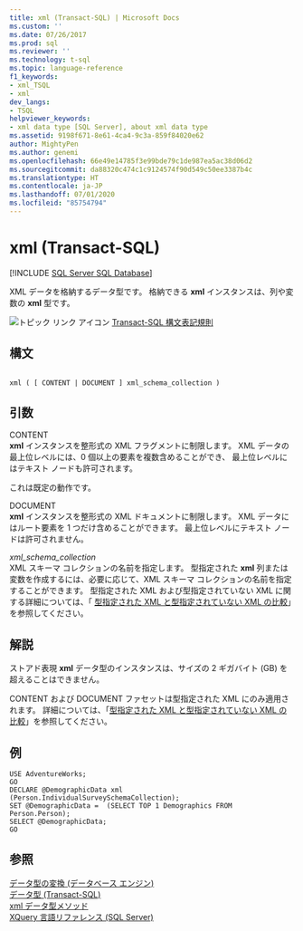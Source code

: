 ```yaml
---
title: xml (Transact-SQL) | Microsoft Docs
ms.custom: ''
ms.date: 07/26/2017
ms.prod: sql
ms.reviewer: ''
ms.technology: t-sql
ms.topic: language-reference
f1_keywords:
- xml_TSQL
- xml
dev_langs:
- TSQL
helpviewer_keywords:
- xml data type [SQL Server], about xml data type
ms.assetid: 9198f671-8e61-4ca4-9c3a-859f84020e62
author: MightyPen
ms.author: genemi
ms.openlocfilehash: 66e49e14785f3e99bde79c1de987ea5ac38d06d2
ms.sourcegitcommit: da88320c474c1c9124574f90d549c50ee3387b4c
ms.translationtype: HT
ms.contentlocale: ja-JP
ms.lasthandoff: 07/01/2020
ms.locfileid: "85754794"
---
```

# <a name="xml-transact-sql"></a>xml (Transact-SQL)
[!INCLUDE [SQL Server SQL Database](../../includes/applies-to-version/sql-asdb.md)]

  XML データを格納するデータ型です。 格納できる **xml** インスタンスは、列や変数の **xml** 型です。  
  
 ![トピック リンク アイコン](../../database-engine/configure-windows/media/topic-link.gif "トピック リンク アイコン") [Transact-SQL 構文表記規則](../../t-sql/language-elements/transact-sql-syntax-conventions-transact-sql.md)  
  
## <a name="syntax"></a>構文  
  
```  
  
xml ( [ CONTENT | DOCUMENT ] xml_schema_collection )  
```  
  
## <a name="arguments"></a>引数  
 CONTENT  
 **xml** インスタンスを整形式の XML フラグメントに制限します。 XML データの最上位レベルには、0 個以上の要素を複数含めることができ、 最上位レベルにはテキスト ノードも許可されます。  
  
 これは既定の動作です。  
  
 DOCUMENT  
 **xml** インスタンスを整形式の XML ドキュメントに制限します。 XML データにはルート要素を 1 つだけ含めることができます。 最上位レベルにテキスト ノードは許可されません。  
  
 *xml_schema_collection*  
 XML スキーマ コレクションの名前を指定します。 型指定された **xml** 列または変数を作成するには、必要に応じて、XML スキーマ コレクションの名前を指定することができます。 型指定された XML および型指定されていない XML に関する詳細については、「 [型指定された XML と型指定されていない XML の比較](../../relational-databases/xml/compare-typed-xml-to-untyped-xml.md)」を参照してください。  
  
## <a name="remarks"></a>解説  
 ストアド表現 **xml** データ型のインスタンスは、サイズの 2 ギガバイト (GB) を超えることはできません。  
  
 CONTENT および DOCUMENT ファセットは型指定された XML にのみ適用されます。 詳細については、「[型指定された XML と型指定されていない XML の比較](../../relational-databases/xml/compare-typed-xml-to-untyped-xml.md)」を参照してください。  
  
## <a name="examples"></a>例  
  
```  
USE AdventureWorks;  
GO  
DECLARE @DemographicData xml (Person.IndividualSurveySchemaCollection);  
SET @DemographicData =  (SELECT TOP 1 Demographics FROM Person.Person);  
SELECT @DemographicData;  
GO  
```  
  
## <a name="see-also"></a>参照  
 [データ型の変換 &#40;データベース エンジン&#41;](../../t-sql/data-types/data-type-conversion-database-engine.md)   
 [データ型 &#40;Transact-SQL&#41;](../../t-sql/data-types/data-types-transact-sql.md)   
 [xml データ型メソッド](../../t-sql/xml/xml-data-type-methods.md)   
 [XQuery 言語リファレンス &#40;SQL Server&#41;](../../xquery/xquery-language-reference-sql-server.md)  
  
  

